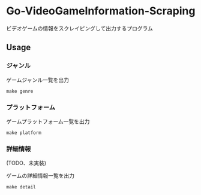 # Go-VideoGameInformation-Scraping

ビデオゲームの情報をスクレイピングして出力するプログラム

## Usage

### ジャンル

ゲームジャンル一覧を出力

```
make genre
```

### プラットフォーム

ゲームプラットフォーム一覧を出力

```
make platform
```

### 詳細情報

(TODO、未実装)

ゲームの詳細情報一覧を出力

```
make detail
```